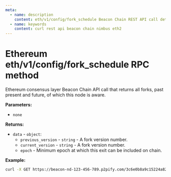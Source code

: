 ```yaml
---
meta:
  - name: description
    content: eth/v1/config/fork_schedule Beacon Chain REST API call details and examples.
  - name: keywords
    content: curl rest api beacon chain nimbus eth2
---
```


# Ethereum eth/v1/config/fork_schedule RPC method

Ethereum consensus layer Beacon Chain API call that returns all forks, past present and future, of which this node is aware.

**Parameters:** 

* `none`

**Returns:** 

* `data` - `object`:
  * `previous_version` - `string` - A fork version number.
  * `current_version` - `string` - A fork version number.
  * `epoch` - Minimum epoch at which this exit can be included on chain.

**Example:**

``` sh
curl -X GET https://beacon-nd-123-456-789.p2pify.com/3c6e0b8a9c15224a8228b9a98ca1531d/eth/v1/config/fork_schedule
```
